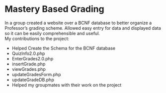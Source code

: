 # Mastery Based Grading

In a group created a website over a BCNF database to better organize a Professor’s grading scheme. Allowed easy entry for data and displayed data so it can be easily comprehensible and useful. <br />
My contributions to the project:
- Helped Create the Schema for the BCNF database
- QuizInfo2.0.php
- EnterGrades2.0.php
- insertGrade.php
- viewGrades.php
- updateGradesForm.php
- updateGradeDB.php
- Helped my groupmates with their work on the project 